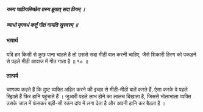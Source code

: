 ##### यस्य चाप्रियमिच्छेत तस्य ब्रूयात् सदा प्रियम् ।
##### व्याधो मृगवधं कर्तुं गीतं गायति सुस्वरम् ॥

#### भावार्थ

यदि हम किसी से कुछ पाना चाहते है तो उससे सदा मीठी बात करनी चाहिए, जैसे शिकारी हिरण को पकड़ने से पहले मीठी आवाज में गीत गाता है ॥ १० ॥

#### तात्पर्य

चाणक्य कहते हैं कि दुष्ट व्यक्ति अहित करने की इच्छा से मीठी-मीठी बातें करते हैं, ऐसा करके वे पहले रिझाते हैं फिर हानि पहुंचाते हैं । जुआरी पहले लाभ होने का लालच दिखाता है, जिससे भोलाभाला व्यक्ति उसके जाल में फंसकर बड़ी-सी रकम दांव में लगा देता है और अपनी हानि कर बैठता है ।
